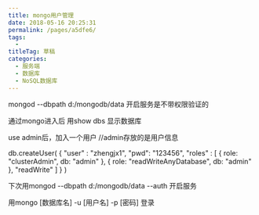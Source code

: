 ```yaml
---
title: mongo用户管理
date: 2018-05-16 20:25:31
permalink: /pages/a5dfe6/
tags: 
  - 
titleTag: 草稿
categories: 
  - 服务端
  - 数据库
  - NoSQL数据库
---
```

mongod --dbpath d:/mongodb/data  开启服务是不带权限验证的

通过mongo进入后 用show dbs 显示数据库


use admin后，加入一个用户 //admin存放的是用户信息

db.createUser( { "user" : "zhengjx1",
                 "pwd": "123456",
                 "roles" : [ { role: "clusterAdmin", db: "admin" },
                             { role: "readWriteAnyDatabase", db: "admin" },
                             "readWrite"
                             ] } )



下次用mongod --dbpath d:/mongodb/data --auth 开启服务

用mongo [数据库名] -u [用户名] -p [密码] 登录
